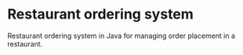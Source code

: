 # Restaurant ordering system
Restaurant ordering system in Java for managing order placement in a restaurant.
